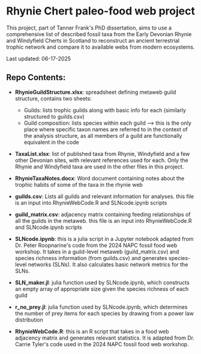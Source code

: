 Rhynie Chert paleo-food web project 
===================================
This project, part of Tanner Frank's PhD dissertation, aims to use a comprehensive list of described fossil taxa from the Early Devonian
Rhynie and Windyfield Cherts in Scotland to reconstruct an ancient terrestrial trophic network and compare it to available webs from
modern ecosystems.

Last updated: 06-17-2025

Repo Contents:
--------------
- **RhynieGuildStructure.xlsx**: spreadsheet defining metaweb guild structure, contains two sheets:
    - Guilds: lists trophic guilds along with basic info for each (similarly structured to guilds.csv)
    - Guild composition: lists species within each guild --> this is the only place where specific taxon names are referred to in the context of the analysis structure, as all members of a guild are functionally equivalent in the code
  
- **TaxaList.xlsx**: list of published taxa from Rhynie, Windyfield and a few other Devonian sites, with relevant references used for each. Only the Rhynie and Windyfield taxa are used in the other files in this project.
  
- **RhynieTaxaNotes.docx**: Word document containing notes about the trophic habits of some of the taxa in the rhynie web

- **guilds.csv**: Lists all guilds and relevant information for analyses. this file is an input into RhynieWebCode.R and SLNcode.ipynb scripts

- **guild_matrix.csv**: adjacency matrix containing feeding relationships of all the guilds in the metaweb. this file is an input into RhynieWebCode.R and SLNcode.ipynb scripts

- **SLNcode.ipynb**: this is a julia script in a Jupyter notebook adapted from Dr. Peter Roopnarine's code from the 2024 NAPC fossil food web workshop. It takes in a guild-level metaweb (guild_matrix.csv) and species richness information (from guilds.csv) and generates species-level networks (SLNs). It also calculates basic network metrics for the SLNs.

- **SLN_maker.jl**: julia function used by SLNcode.ipynb, which constructs an empty array of appropriate size given the species richness of each guild
- **r_no_prey.jl**: julia function used by SLNcode.ipynb, which determines the number of prey items for each species by drawing from a power law distribution

- **RhynieWebCode.R**: this is an R script that takes in a food web adjacency matrix and generates relevant statistics. It is adapted from Dr. Carrie Tyler's code used in the 2024 NAPC fossil food web workshop.
